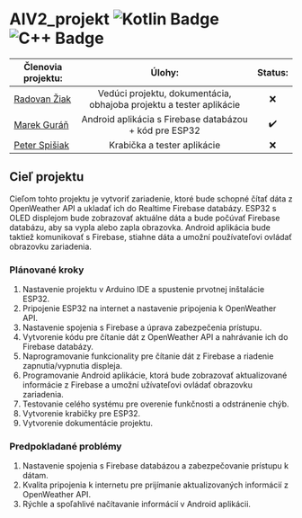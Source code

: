 # AIV2_projekt ![Kotlin Badge](https://img.shields.io/badge/-Kotlin-0095D5?logo=kotlin&logoColor=white) ![C++ Badge](https://img.shields.io/badge/-C++-00599C?logo=c%2B%2B&logoColor=white)

| Členovia projektu:              | Úlohy:                        | Status:                          |
| -----------------| :-------------------------------------:|:-----------------------------------:|
| [Radovan Žiak](https://github.com/RZpfku) | Vedúci projektu, dokumentácia, obhajoba projektu a tester aplikácie | ❌ |
| [Marek Guráň](https://github.com/marek-guran) | Android aplikácia s Firebase databázou + kód pre ESP32 | ✔️ |
| [Peter Spišiak](https://github.com/PeterSpisiak) | Krabička a tester aplikácie | ❌ |

## Cieľ projektu
Cieľom tohto projektu je vytvoriť zariadenie, ktoré bude schopné čítať dáta z OpenWeather API a ukladať ich do Realtime Firebase databázy. ESP32 s OLED displejom bude zobrazovať aktuálne dáta a bude počúvať Firebase databázu, aby sa vypla alebo zapla obrazovka. Android aplikácia bude taktiež komunikovať s Firebase, stiahne dáta a umožní používateľovi ovládať obrazovku zariadenia.

### Plánované kroky
1. Nastavenie projektu v Arduino IDE a spustenie prvotnej inštalácie ESP32.
2. Pripojenie ESP32 na internet a nastavenie pripojenia k OpenWeather API.
3. Nastavenie spojenia s Firebase a úprava zabezpečenia prístupu.
3. Vytvorenie kódu pre čítanie dát z OpenWeather API a nahrávanie ich do Firebase databázy.
4. Naprogramovanie funkcionality pre čítanie dát z Firebase a riadenie zapnutia/vypnutia displeja.
5. Programovanie Android aplikácie, ktorá bude zobrazovať aktualizované informácie z Firebase a umožní užívateľovi ovládať obrazovku zariadenia.
6. Testovanie celého systému pre overenie funkčnosti a odstránenie chýb.
7. Vytvorenie krabičky pre ESP32.
8. Vytvorenie dokumentácie projektu.

### Predpokladané problémy
1. Nastavenie spojenia s Firebase databázou a zabezpečovanie prístupu k dátam.
2. Kvalita pripojenia k internetu pre prijímanie aktualizovaných informácií z OpenWeather API.
3. Rýchle a spoľahlivé načítavanie informácií v Android aplikácii.
